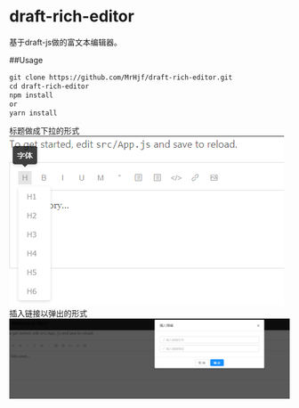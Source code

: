 # draft-rich-editor

基于draft-js做的富文本编辑器。

##Usage
```
git clone https://github.com/MrHjf/draft-rich-editor.git
cd draft-rich-editor
npm install
or
yarn install
```
标题做成下拉的形式
![ziti](imgs/ziti.png "ziti")
插入链接以弹出的形式
![ziti](imgs/link.jpg "link")